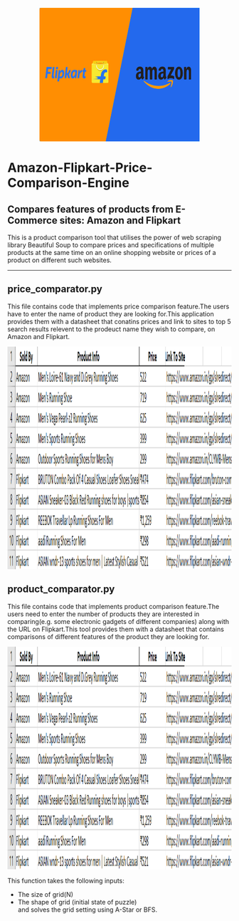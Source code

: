 <p align="center">
  <img width="360" height="300" src="https://github.com/ritikalath/Amazon-Flipkart-Price-Comparison-Engine/blob/main/images/img.jpg">
</p>

<h1> Amazon-Flipkart-Price-Comparison-Engine </h1>
 
<h2> Compares features of products from E-Commerce sites: Amazon and Flipkart </h2> 
This is a product comparison tool that utilises the power of web scraping library Beautiful Soup to compare prices and specifications of multiple products at the same time on an online shopping website or prices of a product on different such websites.

<hr />

<h2> price_comparator.py </h2>
This file contains code that implements price comparison feature.The users have to enter the name of product they are looking for.This application provides them with a datasheet that conatins prices and link to sites to top 5 search results relevent to the prodeuct name they wish to compare, on Amazon and Flipkart.
<br />
<p align="center">
  <img width="700" height="500" src="https://github.com/ritikalath/Amazon-Flipkart-Price-Comparison-Engine/blob/main/images/data1.png">
</p>

<h2> product_comparator.py </h2>
This file contains code that implements product comparison feature.The users need to enter the number of products they are interested in comparing(e.g. some electronic gadgets of different companies) along with the URL on Flipkart.This tool provides them with a datasheet that contains comparisons of different features of the product they are looking for.
<br />
<p align="center">
  <img width="700" height="500" src="https://github.com/ritikalath/Amazon-Flipkart-Price-Comparison-Engine/blob/main/images/data1.png">
</p>


This function takes the following inputs:<br />
* The size of grid(N) <br />
* The shape of grid (initial state of puzzle) <br />
and solves the grid setting using A-Star or BFS. <br />



